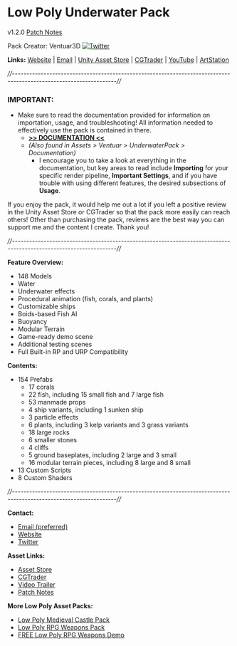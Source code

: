 # Low Poly Underwater Pack

v1.2.0
[Patch Notes](https://ventuar.notion.site/Low-Poly-Underwater-Pack-Patch-Notes-ac146a8f9f7147fb8a093f6109a9fdaf?pvs=74)

Pack Creator: Ventuar3D
[![Twitter](https://img.shields.io/twitter/follow/Ventuargames?label=Follow&style=social)](http://twitter.com/intent/user?screen_name=Ventuargames)

**Links:**
[Website](https://ventuar.com) | [Email](mailto:ventuargames@gmail.com) | [Unity Asset Store](https://assetstore.unity.com/publishers/36086) | [CGTrader](https://www.cgtrader.com/ventuar3d) | [YouTube](https://www.youtube.com/channel/UCXvQbHsROTGAeKYoSc-wBUg) | [ArtStation](https://www.artstation.com/ventuar3d)

_//------------------------------------------------------------------------------------------------------------------//_

### IMPORTANT:

-   Make sure to read the documentation provided for information on importation, usage, and troubleshooting! All information needed to effectively use the pack is contained in there.
    -   **[>> DOCUMENTATION <<](https://ventuar.notion.site/Low-Poly-Underwater-Pack-Documentation-51af5393b39d403fba15a95556ad801b?pvs=74)**
    -   _(Also found in Assets > Ventuar > UnderwaterPack > Documentation)_
        -   I encourage you to take a look at everything in the documentation, but key areas to read include **Importing** for your specific render pipeline, **Important Settings**, and if you have trouble with using different features, the desired subsections of **Usage**.

If you enjoy the pack, it would help me out a lot if you left a positive review in the Unity Asset Store or CGTrader so that the pack more easily can reach others! Other than purchasing the pack, reviews are the best way you can support me and the content I create. Thank you!

_//------------------------------------------------------------------------------------------------------------------//_

**Feature Overview:**

-   148 Models
-   Water
-   Underwater effects
-   Procedural animation (fish, corals, and plants)
-   Customizable ships
-   Boids-based Fish AI
-   Buoyancy
-   Modular Terrain
-   Game-ready demo scene
-   Additional testing scenes
-   Full Built-in RP and URP Compatibility

**Contents:**

-   154 Prefabs
    -   17 corals
    -   22 fish, including 15 small fish and 7 large fish
    -   53 manmade props
    -   4 ship variants, including 1 sunken ship
    -   3 particle effects
    -   6 plants, including 3 kelp variants and 3 grass variants
    -   18 large rocks
    -   6 smaller stones
    -   4 cliffs
    -   5 ground baseplates, including 2 large and 3 small
    -   16 modular terrain pieces, including 8 large and 8 small
-   13 Custom Scripts
-   8 Custom Shaders

_//------------------------------------------------------------------------------------------------------------------//_

**Contact:**

-   [Email (preferred)](mailto:ventuargames@gmail.com)
-   [Website](https://ventuar.com)
-   [Twitter](https://twitter.com/Ventuargames)

**Asset Links:**

-   [Asset Store](https://u3d.as/2B70)
-   [CGTrader](https://www.cgtrader.com/ventuar3d)
-   [Video Trailer](https://youtu.be/UQteKltby6E)
-   [Patch Notes](https://pastebin.com/2t5UVbC0)

**More Low Poly Asset Packs:**

-   [Low Poly Medieval Castle Pack](http://u3d.as/1a2Y)
-   [Low Poly RPG Weapons Pack](http://u3d.as/1g1N)
-   [FREE Low Poly RPG Weapons Demo](http://u3d.as/1Uig)

